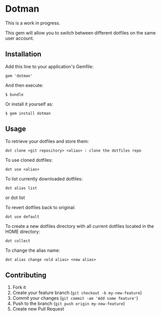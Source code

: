 # Dotman

This is a work in progress.

This gem will allow you to switch between different dotfiles on the same user account.

## Installation

Add this line to your application's Gemfile:

    gem 'dotman'

And then execute:

    $ bundle

Or install it yourself as:

    $ gem install dotman
## Usage

To retrieve your dotfiles and store them:

    dot clone <git repository> <alias> : clone the dotfiles repo

To use cloned dotfiles:

    dot use <alias> 

To list currently downloaded dotfiles:

    dot alias list
or
    dot list 

To revert dotfiles back to original:

    dot use default 

To create a new dotfiles directory with all current dotfiles located in the HOME directory:

    dot collect

To change the alias name:

    dot alias change <old alias> <new alias> 


## Contributing

1. Fork it
2. Create your feature branch (`git checkout -b my-new-feature`)
3. Commit your changes (`git commit -am 'Add some feature'`)
4. Push to the branch (`git push origin my-new-feature`)
5. Create new Pull Request
